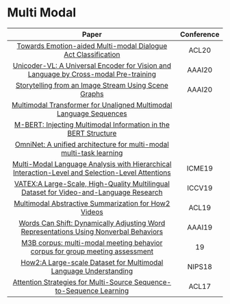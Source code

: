 # Multi Modal

| Paper | Conference |
| :---: | :---: |
|[Towards Emotion-aided Multi-modal Dialogue Act Classification](https://www.aclweb.org/anthology/2020.acl-main.402/)|ACL20||
|[Unicoder-VL: A Universal Encoder for Vision and Language by Cross-modal Pre-training](https://arxiv.org/abs/1908.06066)|AAAI20|
|[Storytelling from an Image Stream Using Scene Graphs](http://www.sdspeople.fudan.edu.cn/zywei/paper/2020/wang-aaai-2020.pdf)|AAAI20|
|[Multimodal Transformer for Unaligned Multimodal Language Sequences](https://arxiv.org/abs/1906.00295)||
|[M-BERT: Injecting Multimodal Information in the BERT Structure](https://arxiv.org/pdf/1908.05787.pdf)||
|[OmniNet: A unified architecture for multi-modal multi-task learning](https://arxiv.org/pdf/1907.07804.pdf)||
|[Multi-Modal Language Analysis with Hierarchical Interaction-Level and Selection-Level Attentions](https://ieeexplore.ieee.org/document/8785040)|ICME19||
|[VATEX:A Large-Scale, High-Quality Multilingual Dataset for Video-and-Language Research](https://arxiv.org/abs/1904.03493)|ICCV19|
|[Multimodal Abstractive Summarization for How2 Videos](https://www.aclweb.org/anthology/P19-1659/)|ACL19|
|[Words Can Shift: Dynamically Adjusting Word Representations Using Nonverbal Behaviors](https://arxiv.org/abs/1811.09362)|AAAI19|
|[M3B corpus: multi-modal meeting behavior corpus for group meeting assessment](https://dl.acm.org/doi/abs/10.1145/3341162.3345588)|19|
|[How2:A Large-scale Dataset for Multimodal Language Understanding](https://arxiv.org/abs/1811.00347)|NIPS18|
|[Attention Strategies for Multi-Source Sequence-to-Sequence Learning](https://arxiv.org/abs/1704.06567)|ACL17|


